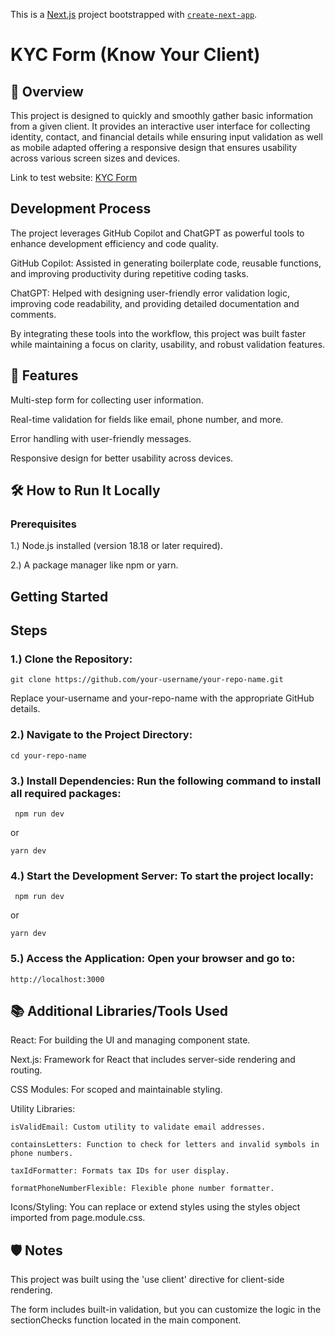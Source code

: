 This is a [Next.js](https://nextjs.org) project bootstrapped with [`create-next-app`](https://nextjs.org/docs/app/api-reference/cli/create-next-app).

# KYC Form (Know Your Client)

## 📖 Overview

This project is designed to quickly and smoothly gather basic information from a given client. It provides an interactive user interface for collecting identity, contact, and financial details while ensuring input validation as well as mobile adapted offering a responsive design that ensures usability across various screen sizes and devices.

Link to test website: [KYC Form](https://kyc-rr-digital.vercel.app/) 

## Development Process

The project leverages GitHub Copilot and ChatGPT as powerful tools to enhance development efficiency and code quality.

GitHub Copilot: Assisted in generating boilerplate code, reusable functions, and improving productivity during repetitive coding tasks.

ChatGPT: Helped with designing user-friendly error validation logic, improving code readability, and providing detailed documentation and comments.

By integrating these tools into the workflow, this project was built faster while maintaining a focus on clarity, usability, and robust validation features.

## 🚀 Features

Multi-step form for collecting user information.

Real-time validation for fields like email, phone number, and more.

Error handling with user-friendly messages.

Responsive design for better usability across devices.

## 🛠️ How to Run It Locally

### Prerequisites
1.) Node.js installed (version 18.18 or later required).

2.) A package manager like npm or yarn.

## Getting Started

## Steps
### 1.) Clone the Repository:
 ```
 git clone https://github.com/your-username/your-repo-name.git
```

Replace your-username and your-repo-name with the appropriate GitHub details.

### 2.) Navigate to the Project Directory:
```
cd your-repo-name
```

### 3.) Install Dependencies: Run the following command to install all required packages:
```
 npm run dev
```
or
```
yarn dev
```

### 4.) Start the Development Server: To start the project locally:
```
 npm run dev
```
or
```
yarn dev
```

### 5.) Access the Application: Open your browser and go to:
```
http://localhost:3000
```

## 📚 Additional Libraries/Tools Used
React: For building the UI and managing component state.

Next.js: Framework for React that includes server-side rendering and routing.

CSS Modules: For scoped and maintainable styling.

Utility Libraries:

    isValidEmail: Custom utility to validate email addresses.
    
    containsLetters: Function to check for letters and invalid symbols in phone numbers.
    
    taxIdFormatter: Formats tax IDs for user display.
    
    formatPhoneNumberFlexible: Flexible phone number formatter.
    
Icons/Styling: You can replace or extend styles using the styles object imported from page.module.css.

## 🛡️ Notes

This project was built using the 'use client' directive for client-side rendering.

The form includes built-in validation, but you can customize the logic in the sectionChecks function located in the main component.
